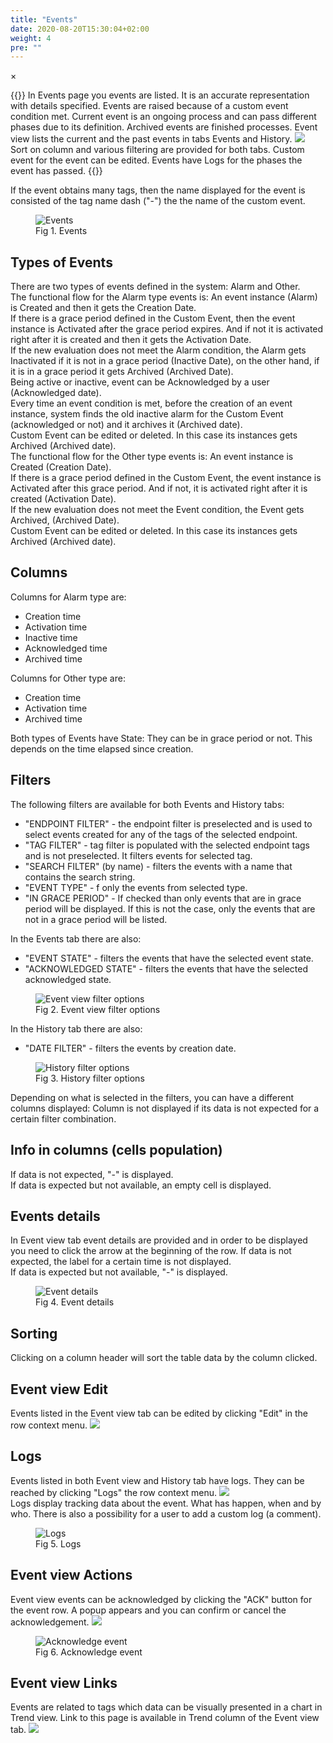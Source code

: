 ```yaml
---
title: "Events"
date: 2020-08-20T15:30:04+02:00
weight: 4
pre: ""
---
```


<!-- The Modal -->
<div id="myModal" class="modal">
  <span class="close">&times;</span>
  <img class="modal-content" id="img01">
  <div id="caption"></div>
</div>

{{<lead>}}
In Events page you events are listed. It is an accurate representation with details specified. Events are raised because of a custom event condition met. Current event is an ongoing process and can pass different phases due to its definition. Archived events are finished processes. Event view lists the current and the past events in tabs Events and History.
<img src="/events-view-tabs.png" > <br />
Sort on column and various filtering are provided for both tabs.  Custom event for the event can be edited. Events have Logs for the phases the event has passed.
{{</lead>}}

If the event obtains many tags, then the name displayed for the event is consisted of the tag name dash ("-") the the name of the custom event.
<figure class="image_container">
    <img class="center_image myImg" onClick="reply_click(this)"  id="events" src="/events.png" alt="Events">
    <figcaption>Fig 1. Events</figcaption>
</figure>

## Types of Events
There are two types of events defined in the system: Alarm and Other.
<br />
The functional flow for the Alarm type events is:
An event instance (Alarm) is Created and then it gets the Creation Date.
<br />
If there is a grace period defined in the Custom Event, then the event instance is Activated after the grace period expires. And if not it is activated right after it is created and then it gets the Activation Date.
<br />
If the new evaluation does not meet the Alarm condition, the Alarm gets Inactivated if it is not in a grace period (Inactive Date), on the other hand, if it is in a grace period it gets Archived (Archived Date).
<br />
Being active or inactive, event can be Acknowledged by a user (Acknowledged date).
<br />
Every time an event condition is met, before the creation of an event instance, system finds the old inactive alarm for the Custom Event (acknowledged or not) and it archives it (Archived date).
<br />
Custom Event can be edited or deleted. In this case its instances gets Archived (Archived date).
<br />
The functional flow for the Other type events is:
An event instance is Created (Creation Date).
<br />
If there is a grace period defined in the Custom Event, the event instance is Activated after this grace period. And if not, it is activated right after it is created (Activation Date).
<br />
If the new evaluation does not meet the Event condition, the Event gets Archived, (Archived Date).
<br />
Custom Event can be edited or deleted. In this case its instances gets Archived (Archived date).

## Columns
Columns for Alarm type are:

- Creation time
- Activation time
- Inactive time
- Acknowledged time
- Archived time

Columns for Other type are:

- Creation time
- Activation time
- Archived time

Both types of Events have State: They can be in grace period or not. This depends on the time elapsed since creation.

## Filters
The following filters are available for both Events and History tabs:
- "ENDPOINT FILTER" - the endpoint filter is preselected and is used to select events created for any of the tags of the selected endpoint. 
- "TAG FILTER" - tag filter is populated with the selected endpoint tags and is not preselected. It filters events for selected tag.
- "SEARCH FILTER" (by name) - filters the events with a name that contains the search string.
- "EVENT TYPE" - f only the events from selected type.
- "IN GRACE PERIOD" - If checked than only events that are in grace period will be displayed. If this is not the case, only the events that are not in a grace period will be listed.

In the Events tab there are also:  
- "EVENT STATE" - filters the events that have the selected event state.
- "ACKNOWLEDGED STATE" - filters the events that have the selected acknowledged state.
<figure class="image_container">
    <img class="center_image myImg" onClick="reply_click(this)"  id="Event_view_filters" src="/Event_view_filters.png" alt="Event view filter options">
    <figcaption>Fig 2. Event view filter options</figcaption>
</figure>

In the History tab there are also:  
- "DATE FILTER" - filters the events by creation date.
<figure class="image_container">
    <img class="center_image myImg" onClick="reply_click(this)"  id="History_filters" src="/History_filters.png" alt="History filter options">
    <figcaption>Fig 3. History filter options</figcaption>
</figure>

Depending on what is selected in the filters, you can have a different columns displayed: Column is not displayed if its data is not expected for a certain filter combination.

## Info in columns (cells population)
If data is not expected, "-" is displayed. <br />
If data is expected but not available, an empty cell is displayed.

## Events details
In Event view tab event details are provided and in order to be displayed you need to click the arrow at the beginning of the row.
If data is not expected, the label for a certain time is not displayed.<br />
If data is expected but not available, "-" is displayed.
<figure class="image_container">
    <img class="center_image myImg" onClick="reply_click(this)"  id="event_details" src="/event_details.png" alt="Event details">
    <figcaption>Fig 4. Event details</figcaption>
</figure>

## Sorting
Clicking on a column header will sort the table data by the column clicked.

## Event view Edit
Events listed in the Event view tab can be edited by clicking "Edit" in the row context menu.
<img src="/events_view_edit_link.png">

## Logs
Events listed in both Event view and History tab have logs. They can be reached by clicking "Logs" the row context menu. <img src="/events_view_logs_link.png"> 
<br />
Logs display tracking data about the event. What has happen, when and by who. There is also a possibility for a user to add a custom log (a comment).
<figure class="image_container">
    <img class="center_image myImg" onClick="reply_click(this)"  id="events_view_logs" src="/events_view_logs.png" alt="Logs">
    <figcaption>Fig 5. Logs</figcaption>
</figure>

## Event view Actions
Event view events can be acknowledged by clicking the "ACK" button for the event row. A popup appears and you can confirm or cancel the acknowledgement. <img src="/events_view_ack_link.png" > 
<figure class="image_container">
    <img class="center_image myImg" onClick="reply_click(this)"  id="events_view_ack_popup" src="/events_view_ack_popup.png" alt="Acknowledge event">
    <figcaption>Fig 6. Acknowledge event</figcaption>
</figure>

## Event view Links
Events are related to tags which data can be visually presented in a chart in Trend view. Link to this page is available in Trend column of the Event view tab. <img src="/events_view_trend_link.png" >

<script>
// Get the modal
var modal = document.getElementById("myModal");

var modalImg = document.getElementById("img01");
var captionText = document.getElementById("caption");
function reply_click(img)
{
    modal.style.display = "block";
    modalImg.src = img.src;
    captionText.innerHTML = img.alt;
}

modal.onclick = function() { 
  modal.style.display = "none";
}

document.addEventListener('keyup', function(e) {
    if (e.keyCode == 27) {
        modal.style.display = "none";
    }
});
</script>
